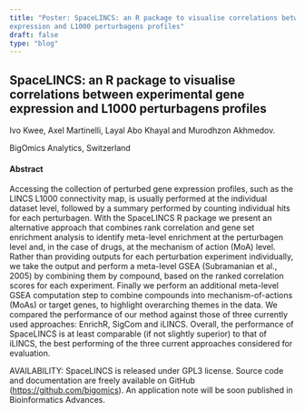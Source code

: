 ```yaml
---
title: "Poster: SpaceLINCS: an R package to visualise correlations between experimental gene
expression and L1000 perturbagens profiles"
draft: false
type: "blog"
---
```


## SpaceLINCS: an R package to visualise correlations between experimental gene expression and L1000 perturbagens profiles

Ivo Kwee, Axel Martinelli, Layal Abo Khayal and Murodhzon Akhmedov. 

BigOmics Analytics, Switzerland

#### Abstract

Accessing the collection of perturbed gene expression profiles, such as the LINCS L1000 connectivity map, is usually performed at the individual dataset level, followed by a summary performed by counting individual hits for each perturbagen. With the SpaceLINCS R package we present an alternative approach that combines rank correlation and gene set enrichment analysis to identify meta-level enrichment at the perturbagen level and, in the case of drugs, at the mechanism of action (MoA) level.  Rather than providing outputs for each perturbation experiment individually, we take the output and perform a meta-level GSEA (Subramanian et al., 2005) by combining them by compound, based on the ranked correlation scores for each experiment. Finally we perform an additional meta-level GSEA computation step to combine compounds into mechanism-of-actions (MoAs) or target genes, to highlight overarching themes in the data. We compared the performance of our method against those of three currently used approaches: EnrichR, SigCom and iLINCS. Overall, the performance of SpaceLINCS is at least comparable (if not slightly superior) to that of iLINCS, the best performing of the three current approaches considered for evaluation.

AVAILABILITY: SpaceLINCS is released under GPL3 license. Source code and documentation are freely available on GitHub (https://github.com/bigomics). An application note will be soon published in Bioinformatics Advances.

